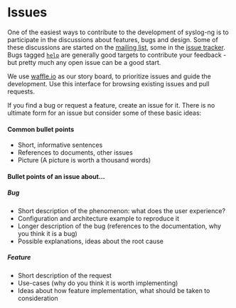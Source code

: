 # Issues

[ar:irc]: irc://chat.freenode.net/#syslog-ng
[ar:mailing-list]: http://lists.balabit.com/mailman/listinfo/syslog-ng
[ar:issue-tracker]: https://github.com/balabit/syslog-ng/issues
[ar:issues:help]: https://github.com/balabit/syslog-ng/labels/help
[ar:waffle]: https://waffle.io/balabit/syslog-ng
[ar:travis]: https://travis-ci.org/algernon/syslog-ng/

One of the easiest ways to contribute to the development of syslog-ng
is to participate in the discussions about features, bugs and design.
Some of these discussions are started on the
[mailing list][ar:mailing-list], some in the
[issue tracker][ar:issue-tracker]. Bugs tagged
[`help`][ar:issues:help] are generally good targets to contribute your
feedback - but pretty much any open issue can be a good start.

We use [waffle.io][ar:waffle] as our story board, to prioritize issues
and guide the development. Use this interface for browsing existing
issues and pull requests.

If you find a bug or request a feature, create an issue for it.
There is no ultimate form for an issue but consider some of these basic ideas: 

#### Common bullet points
* Short, informative sentences
* References to documents, other issues
* Picture (A picture is worth a thousand words)

#### Bullet points of an issue about...

##### Bug
* Short description of the phenomenon: what does the user experience?
* Configuration and architecture example to reproduce it
* Longer description of the bug (references to the documentation, why you think it is a bug)
* Possible explanations, ideas about the root cause

##### Feature
* Short description of the request
* Use-cases (why do you think it is worth implementing)
* Ideas about how feature implementation, what should be taken to consideration
